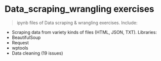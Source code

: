 # Data_scraping_wrangling exercises
> ipynb files of Data scraping & wrangling exercises. Include:

- Scraping data from variety kinds of files (HTML, JSON, TXT). Libraries:
 - BeautifulSoup
 - Request
 - wptools
- Data cleaning (19 issues)
